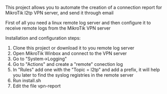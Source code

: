 This project allows you to automate the creation of a connection report
for MikroTik l2tp VPN server, and send it through email

First of all you need a linux remote log server
and then configure it to receive remote logs from the MikroTik VPN server

Installation and configuration steps:
1) Clone this project or download it to you remote log server
2) Open MikroTik Winbox and connect to the VPN server
3) Go to "System->Logging"
4) Go to "Actions" and create a "remote" conection log
5) In "Rules" add one with the "Topic = l2tp" and add a prefix,
   it will help you later to find the syslog registries in the
   remote server
6) Run install.sh
7) Edit the file vpn-report